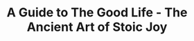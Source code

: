---
title: "A Guide to The Good Life - The Ancient Art of Stoic Joy"
bookCover: "/assets/book-covers/a-guide-to-the-good-life-the-ancient-art-of-stoic-joy.jpg"
slug: "a-guide-to-the-good-life-the-ancient-art-of-stoic-joy"
bookAuthor: "William B. Irvine"
rating: 10
done: false
tags: ["philosophy", "stoic", "stoicism"]
summary: false
detailedNotes: false
amazonLink: ""

---